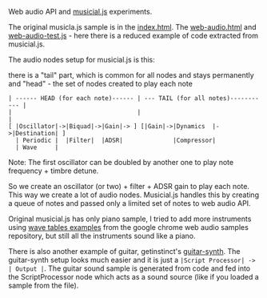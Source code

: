 Web audio API and [musicial.js](https://github.com/PencilCode/musical.js) experiments.

The original musicla.js sample is in the [index.html](./index.html).
The [web-audio.html](./web-audio.html) and [web-audio-test.js](./web-audio-test.js) - here there is a reduced example of code extracted from musicial.js.

The audio nodes setup for musicial.js is this:

there is a "tail" part, which is common for all nodes and stays permanently and "head" - the set of nodes created to play each note

```
| ------ HEAD (for each note)------ | --- TAIL (for all notes)----------- |
|                                   |                                     |
[ |Oscillator|->|Biquad|->|Gain|-> ] [|Gain|->|Dynamics  |->|Destination| ]
  | Periodic |  |Filter|  |ADSR|              |Compressor|
  | Wave     |
```

Note: The first oscillator can be doubled by another one to play note frequency + timbre detune.

So we create an oscillator (or two) + filter + ADSR gain to play each note. This way we create a lot of audio nodes. Musicial.js handles this by creating a queue of notes and passed only a limited set of notes to web audio API.

Original musicial.js has only piano sample, I tried to add more instruments using [wave tables examples](https://github.com/GoogleChrome/web-audio-samples/tree/gh-pages/samples/audio/wave-tables) from the google chrome web audio samples repository, but still all the instruments sound like a piano.

There is also another example of guitar, getinstinct's [guitar-synth](https://github.com/getinstinct/guitar-synth/blob/master/build/gsynth.js).
The guitar-synth setup looks much easier and it is just a `|Script Processor| -> | Output |`. The guitar sound sample is generated from code and fed into the ScriptProcessor node which acts as a sound source (like if you loaded a sample from the file).

